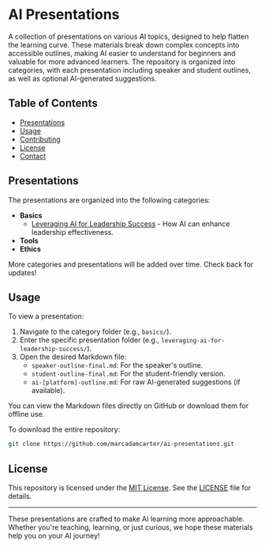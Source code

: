 # AI Presentations

A collection of presentations on various AI topics, designed to help flatten the learning curve. These materials break down complex concepts into accessible outlines, making AI easier to understand for beginners and valuable for more advanced learners. The repository is organized into categories, with each presentation including speaker and student outlines, as well as optional AI-generated suggestions.

## Table of Contents

- [Presentations](#presentations)
- [Usage](#usage)
- [Contributing](#contributing)
- [License](#license)
- [Contact](#contact)

## Presentations

The presentations are organized into the following categories:

- **Basics**
  - [Leveraging AI for Leadership Success](basics/leveraging-ai-for-leadership-success/README.md) - How AI can enhance leadership effectiveness.
- **Tools**
  <!-- - [AI Frameworks](tools/ai-frameworks/README.md) - Overview of popular AI development frameworks. -->
- **Ethics**
  <!-- - [AI Bias](ethics/ai-bias/README.md) - Understanding and mitigating bias in AI systems. -->

More categories and presentations will be added over time. Check back for updates!  

## Usage  

To view a presentation:

1. Navigate to the category folder (e.g., `basics/`).
2. Enter the specific presentation folder (e.g., `leveraging-ai-for-leadership-success/`).
3. Open the desired Markdown file:
   - `speaker-outline-final.md`: For the speaker's outline.
   - `student-outline-final.md`: For the student-friendly version.
   - `ai-[platform]-outline.md`: For raw AI-generated suggestions (if available).

You can view the Markdown files directly on GitHub or download them for offline use.

To download the entire repository:

```bash
git clone https://github.com/marcadamcarter/ai-presentations.git
```

## License

This repository is licensed under the [MIT License](LICENSE). See the [LICENSE](LICENSE) file for details.

---

These presentations are crafted to make AI learning more approachable. Whether you're teaching, learning, or just curious, we hope these materials help you on your AI journey!

